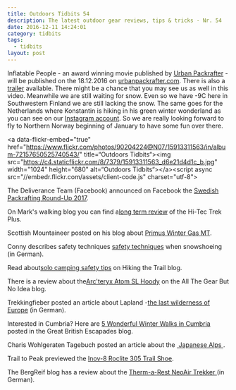 ```yaml
---
title: Outdoors Tidbits 54
description: The latest outdoor gear reviews, tips & tricks - Nr. 54
date: 2016-12-11 14:24:01
category: tidbits
tags:
  - tidbits
layout: post
---
```


Inflatable People - an award winning movie published by [Urban Packrafter](https://www.facebook.com/urbanpackrafter/ "Urban Packrafter") - will be published on the 18.12.2016 on [urbanpackrafter.com](http://urbanpackrafter.com "UrbanPackrafter.com"). There is also a [trailer](http://urbanpackrafter.com/Together-on-Voxnan "trailer") available. There might be a chance that you may see us as well in this video. Meanwhile we are still waiting for snow. Even so we have -9C here in Southwestern Finland we are still lacking the snow. The same goes for the Netherlands where Konstantin is hiking in his green winter wonderland as you can see on our [Instagram account](https://www.instagram.com/hikeventures/ "Instagram account"). So we are really looking forward to fly to Northern Norway beginning of January to have some fun over there.

<a data-flickr-embed="true"  href="https://www.flickr.com/photos/90204224@N07/15913311563/in/album-72157650525740543/" title=“Outdoors Tidbits“\><img src="https://c4.staticflickr.com/8/7379/15913311563_d6e21d4d1c_b.jpg" width="1024" height="680" alt=“Outdoors Tidbits“\></a\>\<script async src="//embedr.flickr.com/assets/client-code.js" charset="utf-8"\></script>

<!--more-->

The Deliverance Team (Facebook) announced on Facebook the [Swedish Packrafting Round-Up 2017](https://www.facebook.com/498403573591557/posts/1124487177649857 "Today at 11.39 It is on! #swedishpackraftroundup Check out the event and details at the 'PACKRAFTING IN SWEDEN' Facebook... The Deliverance Team The Deliverance Team (Facebook)").

On Mark's walking blog you can find a[long term review](https://markswalkingblog.wordpress.com/2016/12/10/long-term-review-of-the-hi-tec-trek-plus/ "Yesterday at 15.46 Long term review of the Hi-Tec Trek Plus markswalkingblog Mark's walking blog") of the Hi-Tec Trek Plus.

Scottish Mountaineer posted on his blog about [Primus Winter Gas MT](http://scottishmountaineer.com/primus-winter-gas/ "Friday, 9 December 2016 at 13.29 Primus Winter Gas MT Scottish Mountaineer").

Conny describes safety techniques [safety techniques](http://diestreunerin.at/schneeschuhwandern-technik-sicher-und-effektiv-durch-den-schnee/ "Friday, 9 December 2016 at 11.47 Schneeschuhwandern – Technik – sicher und effektiv durch den Schnee conny Home") when snowshoeing (in German).

Read about[solo camping safety tips](http://www.hikingthetrail.com/2016/12/solo-camping-safety-tips/ "Tuesday, 6 December 2016 at 18.22 Solo Camping Safety Tips admin Hiking The Trail") on Hiking the Trail blog.

There is a review about the[Arc'teryx Atom SL Hoody](http://allthegearbutnoidea.blogspot.com/2016/12/gear-review-arcteryx-atom-sl-hoody.html "Monday, 5 December 2016 at 23.30 Gear Review: Arc'teryx Atom SL Hoody Dave Chick All The Gear But No Idea") on the All The Gear But No Idea blog.

Trekkingfieber posted an article about Lapland -[the last wilderness of Europe](http://www.trekkingfieber.de/2016/12/05/abenteuer-lappland-die-letzte-wildnis-europas/ "Monday, 5 December 2016 at 4.16 Abenteuer Lappland - die letzte Wildnis Europas www.trekkingfieber.de Blog Feed") (in German).

Interested in Cumbria? Here are [5 Wonderful Winter Walks in Cumbria](http://cumbrianrambler.blogspot.com/2016/12/5-wonderful-winter-walks-in-cumbria.html "Monday, 5 December 2016 at 11.01 5 Wonderful Winter Walks in Cumbria noreply@blogger.com (Cumbrian Rambler) Great British Escapades") posted in the Great British Escapades blog.

Charis Wohlgeraten Tagebuch posted an article about the [ Japanese Alps ](http://blog.wohlgeraten.de/die-japanischen-alpen-zwischen-gipfelglueck-und-reisfeldern/ "Monday, 5 December 2016 at 4.12 Die Japanischen Alpen – Zwischen Gipfelglück und Reisfeldern Charis Wohlgeraten Tagebuch").

Trail to Peak previewed the [Inov-8 Roclite 305 Trail Shoe](https://trailtopeak.com/2016/12/06/gear-preview-inov-8-roclite-305-trail-shoe/ "Wednesday, 7 December 2016 at 5.41 Gear Preview: Inov-8 Roclite 305 Trail Shoe Trail to Peak").

The BergReif blog has a review about the [Therm-a-Rest NeoAir Trekker ](http://www.bergreif.de/2016/12/05/therm-a-rest-neoair-trekker-test/ "Monday, 5 December 2016 at 19.58 Therm-a-Rest NeoAir Trekker Test Alex BergReif")(in German).
